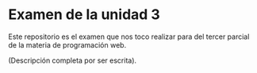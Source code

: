 # Examen de la unidad 3
Este repositorio es el examen que nos toco realizar para del tercer parcial de la materia de programación web.

(Descripción completa por ser escrita).
